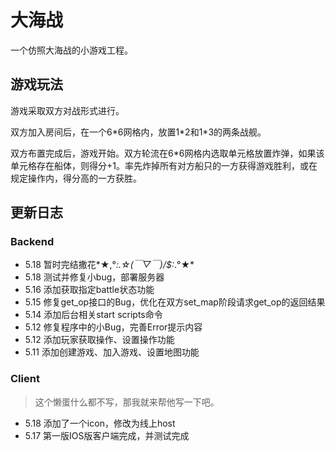 # 大海战

一个仿照大海战的小游戏工程。

## 游戏玩法

游戏采取双方对战形式进行。

双方加入房间后，在一个6\*6网格内，放置1\*2和1\*3的两条战舰。

双方布置完成后，游戏开始。双方轮流在6\*6网格内选取单元格放置炸弹，如果该单元格存在船体，则得分+1。率先炸掉所有对方船只的一方获得游戏胜利，或在规定操作内，得分高的一方获胜。

## 更新日志

### Backend

* 5.18 暂时完结撒花*★,°*:.☆\(￣▽￣)/$:*.°★*
* 5.18 测试并修复小bug，部署服务器
* 5.16 添加获取指定battle状态功能
* 5.15 修复get\_op接口的Bug，优化在双方set_map阶段请求get\_op的返回结果
* 5.14 添加后台相关start scripts命令
* 5.12 修复程序中的小Bug，完善Error提示内容
* 5.12 添加玩家获取操作、设置操作功能
* 5.11 添加创建游戏、加入游戏、设置地图功能

### Client

>这个懒蛋什么都不写，那我就来帮他写一下吧。

* 5.18 添加了一个icon，修改为线上host
* 5.17 第一版IOS版客户端完成，并测试完成
